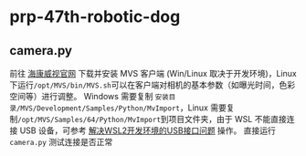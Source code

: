 # prp-47th-robotic-dog

## camera.py
前往 [海康威视官网](https://www.hikrobotics.com/cn/) 下载并安装 MVS 客户端 (Win/Linux 取决于开发环境)，Linux 下运行`/opt/MVS/bin/MVS.sh`可以在客户端对相机的基本参数（如曝光时间，色彩空间等）进行调整。
Windows 需要复制 `安装目录/MVS/Development/Samples/Python/MvImport`，Linux 需要复制`/opt/MVS/Samples/64/Python/MvImport`到项目文件夹，由于 WSL 不能直接连接 USB 设备，可参考 [解决WSL2开发环境的USB接口问题](https://zhuanlan.zhihu.com/p/636224834) 操作。
直接运行 `camera.py` 测试连接是否正常